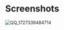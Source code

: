 # Screenshots


![QQ_1727339484714](https://github.com/user-attachments/assets/5a4df453-734d-4f9d-8adf-c9c888ee2268)

